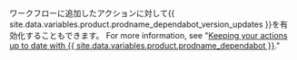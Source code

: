 ワークフローに追加したアクションに対して{{ site.data.variables.product.prodname_dependabot_version_updates }}を有効化することもできます。 For more information, see "[Keeping your actions up to date with {{ site.data.variables.product.prodname_dependabot }}](/github/administering-a-repository/keeping-your-actions-up-to-date-with-github-dependabot)."
